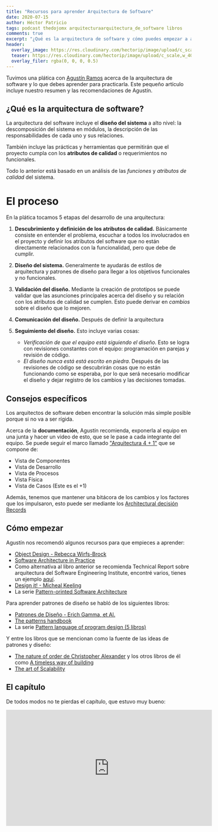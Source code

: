 ```yaml
---
title: "Recursos para aprender Arquitectura de Software"
date: 2020-07-15
author: Héctor Patricio
tags: podcast thedojomx arquitecturaarquitectura_de_software libros
comments: true
excerpt: "¿Qué es la arquitectura de software y cómo puedes empezar a aprenderla? Aquí te damos un resumen de una plática muy interesante que tuvimos."
header:
  overlay_image: https://res.cloudinary.com/hectorip/image/upload/c_scale,w_1400/v1594271692/EC077014-9C45-4FCA-A0BA-7CB7B0D25FAB_l9gvh7.jpg
  teaser: https://res.cloudinary.com/hectorip/image/upload/c_scale,w_400/v1594271692/EC077014-9C45-4FCA-A0BA-7CB7B0D25FAB_l9gvh7.jpg
  overlay_filer: rgba(0, 0, 0, 0.5)
---
```


Tuvimos una plática con [Agustín Ramos](https://twitter.com/machinesareus) acerca de la arquitectura de software y lo que debes aprender para practicarla. Este pequeño artículo incluye nuestro resumen y las recomendaciones de Agustín.

## ¿Qué es la arquitectura de software?

La arquitectura del software incluye el **diseño del sistema** a alto nivel: la descomposición del sistema en módulos, la descripción de las responsabilidades de cada uno y sus relaciones.

También incluye las prácticas y herramientas que permitirán que el proyecto cumpla con los **atributos de calidad** o requerimientos no funcionales.

Todo lo anterior está basado en un análisis de las _funciones_ y _atributos de calidad_ del sistema.

# El proceso

En la plática tocamos 5 etapas del desarrollo de una arquitectura:

1. **Descubrimiento y definición de los atributos de calidad.** Básicamente consiste en entender el problema, escuchar a todos los involucrados en el proyecto y definir los atributos del software que no están directamente relacionados con la funcionalidad, pero que debe de cumplir.

2. **Diseño del sistema.** Generalmente te ayudarás de estilos de arquitectura y patrones de diseño para llegar a los objetivos funcionales y no funcionales.

3. **Validación del diseño.** Mediante la creación de prototipos se puede validar que las asunciones principales acerca del diseño y su relación con los atributos de calidad se cumplen. Esto puede derivar en _cambios_ sobre el diseño que lo mejoren.

4. **Comunicación del diseño.** Después de definir la arquitectura

5. **Seguimiento del diseño.** Esto incluye varias cosas:
    * _Verificación de que el equipo está siguiendo el diseño._ Esto se logra con revisiones constantes con el equipo: programación en parejas y revisión de código.
    * _El diseño nunca está está escrito en piedra_. Después de las revisiones de código se descubrirán cosas que no están funcionando como se esperaba, por lo que será necesario modificar el diseño y dejar registro de los cambios y las decisiones tomadas.

## Consejos específicos

Los arquitectos de software deben encontrar la solución más simple posible porque si no va a ser rígida.

Acerca de la **documentación**, Agustín recomienda, exponerla al equipo en una junta y hacer un video de esto, que se le pase a cada integrante del equipo. Se puede seguir el marco llamado ["Arquitectura 4 + 1"](https://www.cs.ubc.ca/~gregor/teaching/papers/4+1view-architecture.pdf) que se compone de:

* Vista de Componentes
* Vista de Desarrollo
* Vista de Procesos
* Vista Física
* Vista de Casos (Este es el +1)

Además, tenemos que mantener una bitácora de los cambios y los factores que los impulsaron, esto puede ser mediante los [Architectural decisión Records](https://adr.github.io/)

## Cómo empezar

Agustín nos recomendó algunos recursos para que empieces a aprender:

- [Object Design - Rebecca Wirfs-Brock](https://www.goodreads.com/book/show/179204.Object_Design?from_search=true&from_srp=true&qid=3yFmpRp03n&rank=6)
- [Software Architecture in Practice](https://www.goodreads.com/book/show/70143.Software_Architecture_in_Practice?from_search=true&from_srp=true&qid=mnXRSoVML7&rank=1)
- Como alternativa al libro anterior  se recomienda Technical Report sobre arquitectura del Software Engineering Institute, encontré varios, tienes un ejemplo [aquí](https://pure.au.dk/portal/files/20484966/tech-report-5.pdf).
- [Design it! - Micheal Keeling](https://pragprog.com/titles/mkdsa/)
- La serie [Pattern-orinted Software Architecture]()


Para aprender patrones de diseño se habló de los siguientes libros:

- [Patrones de Diseño - Erich Gamma, et Al.](https://www.amazon.com.mx/dp/0201633612?tag=amz-mkt-chr-mx-20&ascsubtag=1ba00-01000-a0087-mac00-other-nomod-mx000-pcomp-feature-scomp-wm-5&ref=aa_scomp)
- [The patterns handbook](https://www.amazon.com/Patterns-Handbook-Techniques-Strategies-Applications/dp/0521648181)
- La serie [Pattern language of program design (5 libros)](https://www.amazon.com.mx/Pattern-Languages-Program-Design-Coplien/dp/0201607344/ref=sr_1_3?dchild=1&keywords=Pattern+Languages+of+Program+Design&qid=1594823984&s=books&sr=1-3)

Y entre los libros que se mencionan como la fuente de las ideas de patrones y diseño:

- [The nature of order de Christopher Alexander](https://www.amazon.com.mx/Phenomenon-Life-Building-Nature-Universe/dp/0972652914/ref=pd_sim_14_1/132-2199838-9714154?_encoding=UTF8&pd_rd_i=0972652914&pd_rd_r=43c91cc2-6447-4629-a6d7-fb29dc8fd2d7&pd_rd_w=gNuac&pd_rd_wg=g8gOe&pf_rd_p=a62f455d-612d-4136-9fd7-44067fe2cd11&pf_rd_r=86FX03JZ655BENFVMSC0&psc=1&refRID=86FX03JZ655BENFVMSC0) y los otros libros de él como [A timeless way of building](https://www.amazon.com.mx/Professor-Department-Architecture-Christopher-Alexander/dp/0195024028/ref=pd_sim_14_3/132-2199838-9714154?_encoding=UTF8&pd_rd_i=0195024028&pd_rd_r=c4dd6dad-be5f-4a11-a037-a4ecd8f56915&pd_rd_w=CYjKZ&pd_rd_wg=x61DA&pf_rd_p=a62f455d-612d-4136-9fd7-44067fe2cd11&pf_rd_r=JWAJ48WRNHYPDZ8RC2R1&psc=1&refRID=JWAJ48WRNHYPDZ8RC2R1)
- [The art of Scalability](https://www.amazon.com.mx/Art-Scalability-Architecture-Organizations-Enterprise/dp/0134032802/ref=sr_1_1?__mk_es_MX=%C3%85M%C3%85%C5%BD%C3%95%C3%91&dchild=1&keywords=the+art+of+scalability&qid=1594824264&s=books&sr=1-1)

## El capítulo

De todos modos no te pierdas el capítulo, que estuvo muy bueno:

<iframe width="560" height="315" src="https://www.youtube.com/embed/vfu5PsSH7us" frameborder="0" allow="accelerometer; autoplay; encrypted-media; gyroscope; picture-in-picture" allowfullscreen></iframe>

